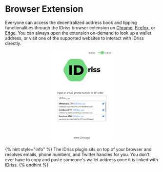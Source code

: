 # Browser Extension

Everyone can access the decentralized address book and tipping functionalities through the IDriss browser extension on [Chrome](https://chrome.google.com/webstore/detail/idriss/fghhpjoffbgecjikiipbkpdakfmkbmig), [Firefox](https://addons.mozilla.org/en-US/firefox/addon/idriss-crypto/?utm\_source=addons.mozilla.org\&utm\_medium=referral\&utm\_content=search), or [Edge](https://microsoftedge.microsoft.com/addons/detail/idriss/jgnmbeoapdbocaajhmfjhldhcpngfiol). You can always open the extension on-demand to look up a wallet address, or visit one of the supported websites to interact with IDriss directly.&#x20;



<div align="center"><img src="../../.gitbook/assets/extension.png" alt="" data-size="original" width="200"></div>

{% hint style="info" %}
The IDriss plugin sits on top of your browser and resolves emails, phone numbers, and Twitter handles for you. You don't ever have to copy and paste someone's wallet address once it is linked with IDriss.
{% endhint %}

